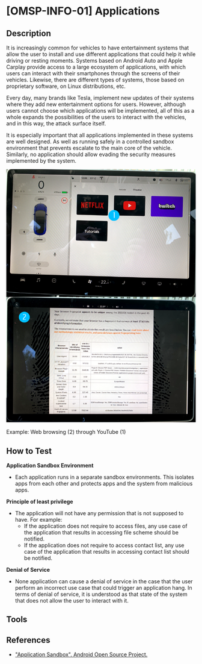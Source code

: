 # [OMSP-INFO-01] Applications
## Description
It is increasingly common for vehicles to have entertainment systems that allow the user to install and use different applications that could help it while driving or resting moments. Systems based on Android Auto and Apple Carplay provide access to a large ecosystem of applications, with which users can interact with their smartphones through the screens of their vehicles. Likewise, there are different types of systems, those based on proprietary software, on Linux distributions, etc.

Every day, many brands like Tesla, implement new updates of their systems where they add new entertainment options for users. However, although users cannot choose which applications will be implemented, all of this as a whole expands the possibilities of the users to interact with the vehicles, and in this way, the attack surface itself.

It is especially important that all applications implemented in these systems are well designed. As well as running safely in a controlled sandbox environment that prevents escalate to the main core of the vehicle. Similarly, no application should allow evading the security measures implemented by the system.

![OMSP](/images/applications.png)

Example: Web browsing (2) through YouTube (1)

## How to Test

**Application Sandbox Environment**
* Each application runs in a separate sandbox environments. This isolates apps from each other and protects apps and the system from malicious apps.

**Principle of least privilege**
* The application will not have any permission that is not supposed to have. For example:
    * If the application does not require to access files, any use case of the application that results in accessing file scheme should be notified.
    * If the application does not require to access contact list, any use case of the application that results in accessing contact list should be notified.

**Denial of Service**
* None application can cause a denial of service in the case that the user perform an incorrect use case that could trigger an application hang. In terms of denial of service, it is understood as that state of the system that does not allow the user to interact with it.

## Tools

## References

*  ["Application Sandbox". Android Open Source Project.](https://source.android.com/security/app-sandbox)
